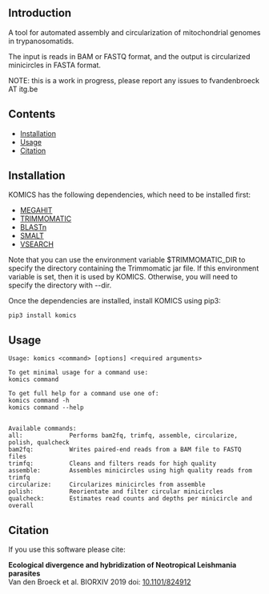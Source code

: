 ## Introduction
A tool for automated assembly and circularization of mitochondrial genomes in trypanosomatids.

The input is reads in BAM or FASTQ format, and the output is circularized minicircles in FASTA format.

NOTE: this is a work in progress, please report any issues to fvandenbroeck AT itg.be


## Contents
  * [Installation](#installation)
  * [Usage](#usage)
  * [Citation](#citation)


## Installation
KOMICS has the following dependencies, which need to be installed first:
  * [MEGAHIT](http://www.metagenomics.wiki/tools/assembly/megahit)
  * [TRIMMOMATIC](http://www.usadellab.org/cms/?page=trimmomatic)
  * [BLASTn](https://blast.ncbi.nlm.nih.gov/Blast.cgi?CMD=Web&PAGE_TYPE=BlastDocs&DOC_TYPE=Download)
  * [SMALT](https://www.sanger.ac.uk/science/tools/smalt-0)
  * [VSEARCH](https://github.com/torognes/vsearch)

Note that you can use the environment variable $TRIMMOMATIC_DIR to specify the directory containing the Trimmomatic jar file. If this environment variable is set, then it is used by KOMICS. Otherwise, you will need to specify the directory with --dir.

Once the dependencies are installed, install KOMICS using pip3:
```
pip3 install komics
```


## Usage
```
Usage: komics <command> [options] <required arguments>

To get minimal usage for a command use:
komics command

To get full help for a command use one of:
komics command -h
komics command --help


Available commands:
all:         	 Performs bam2fq, trimfq, assemble, circularize, polish, qualcheck
bam2fq:      	 Writes paired-end reads from a BAM file to FASTQ files
trimfq:      	 Cleans and filters reads for high quality
assemble:    	 Assembles minicircles using high quality reads from trimfq
circularize: 	 Circularizes minicircles from assemble
polish:      	 Reorientate and filter circular minicircles
qualcheck:       Estimates read counts and depths per minicircle and overall
```


## Citation
If you use this software please cite:

__Ecological divergence and hybridization of Neotropical Leishmania parasites__   
Van den Broeck et al. BIORXIV 2019 doi: [10.1101/824912](https://www.biorxiv.org/content/10.1101/824912v1)

